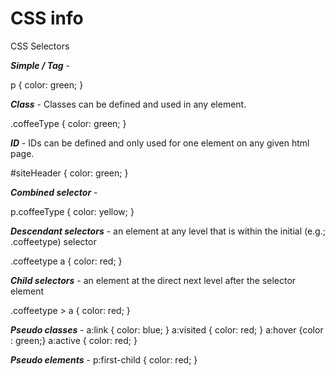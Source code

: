 <h1>CSS info</h1>

CSS Selectors

***Simple / Tag*** - 

p { color: green; }

***Class*** - Classes can be defined and used in any element.

.coffeeType { color: green; }

***ID*** - IDs can be defined and only used for one element on any given html page.

#siteHeader { color: green; }

***Combined selector*** - 

p.coffeeType { color: yellow; }

***Descendant selectors*** - an element at any level that is within the initial (e.g.; .coffeetype) selector

.coffeetype a { color: red; }

***Child selectors*** - an element at the direct next level after the selector element

.coffeetype > a { color: red; }

***Pseudo classes*** - 
a:link { color: blue; }
a:visited { color: red; }
a:hover {color : green;}
a:active { color: red; }

***Pseudo elements*** - p:first-child { color: red; }
